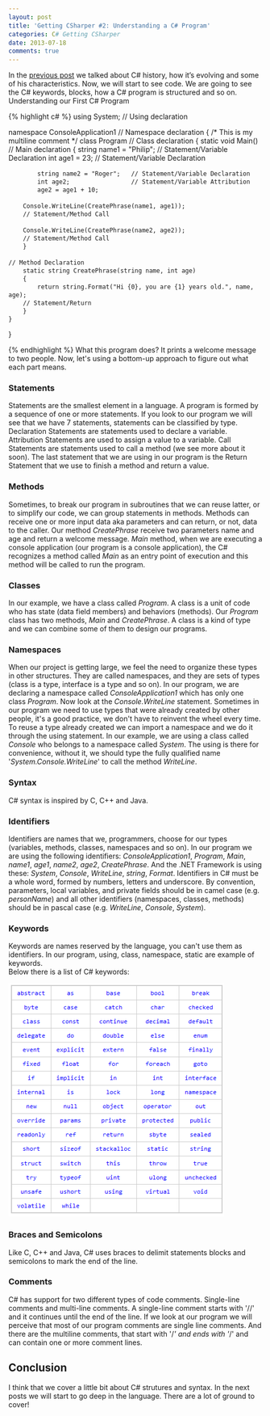 ```yaml
---
layout: post
title: 'Getting CSharper #2: Understanding a C# Program'
categories: C# Getting CSharper
date: 2013-07-18
comments: true
---
```

In the [previous post][1] we talked about C# history, how it’s evolving and some of his characteristics. Now, we will start to see code. We are going to see the C# keywords, blocks, how a C# program is structured and so on.
Understanding our First C# Program

{% highlight c# %}
using System; // Using declaration

namespace ConsoleApplication1 // Namespace declaration
{
   /*
      This is my 
      multiline comment
    */
    class Program // Class declaration
    {
        static void Main() // Main declaration
        {
            string name1 = "Philip";  // Statement/Variable Declaration
            int age1 = 23;            // Statement/Variable Declaration

            string name2 = "Roger";   // Statement/Variable Declaration
            int age2;                 // Statement/Variable Attribution
            age2 = age1 + 10;
            
	    Console.WriteLine(CreatePhrase(name1, age1)); 
	    // Statement/Method Call
            
	    Console.WriteLine(CreatePhrase(name2, age2)); 
	    // Statement/Method Call
        }

	// Method Declaration           
        static string CreatePhrase(string name, int age) 
        {
            return string.Format("Hi {0}, you are {1} years old.", name, age); 
	    // Statement/Return
        }
    }
}

{% endhighlight %}
What this program does? It prints a welcome message to two people. Now, let's using a bottom-up approach to figure out what each part means.

### Statements

Statements are the smallest element in a language. A program is formed by a sequence of one or more statements. If you look to our program we will see that we have 7 statements, statements can be classified by type. Declaration Statements are statements used to declare a variable. Attribution Statements are used to assign a value to a variable. Call Statements are statements used to call a method (we see more about it soon). The last statement that we are using in our program is the Return Statement that we use to finish a method and return a value.

### Methods

Sometimes, to break our program in subroutines that we can reuse latter, or to simplify our code, we can group statements in methods. Methods can receive one or more input data aka parameters and can return, or not, data to the caller. Our method <em>CreatePhrase </em>receive two parameters name and age and return a welcome message. <em>Main </em>method, when we are executing a console application (our program is a console application), the C# recognizes a method called <em>Main </em>as an entry point of execution and this method will be called to run the program.

### Classes

In our example, we have a class called <em>Program</em>. A class is a unit of code who has state (data field members) and behaviors (methods). Our <em>Program </em>class has two methods, <em>Main</em> and <em>CreatePhrase</em>. A class is a kind of type and we can combine some of them to design our programs.

### Namespaces

When our project is getting large, we feel the need to organize these types in other structures. They are called namespaces, and they are sets of types (class is a type, interface is a type and so on). In our program, we are declaring a namespace called <em>ConsoleApplication1 </em>which has only one class <em>Program</em>. Now look at the <em>Console.WriteLine</em> statement. Sometimes in our program we need to use types that were already created by other people, it's a good practice, we don't have to reinvent the wheel every time. To reuse a type already created we can import a namespace and we do it through the using statement. In our example, we are using a class called <em>Console </em>who belongs to a namespace called <em>System</em>. The using is there for convenience, without it, we should type the fully qualified name '<em>System.Console.WriteLine</em>' to call the method <em>WriteLine</em>.

### Syntax

C# syntax is inspired by C, C++ and Java.

### Identifiers

Identifiers are names that we, programmers, choose for our types (variables, methods, classes, namespaces and so on). In our program we are using the following identifiers: <em>ConsoleApplication1</em>, <em>Program</em>, <em>Main</em>, <em>name1</em>, <em>age1</em>, <em>name2</em>, <em>age2</em>, <em>CreatePhrase</em>. And the .NET Framework is using these: <em>System</em>, <em>Console</em>, <em>WriteLine</em>, <em>string</em>, <em>Format</em>. Identifiers in C# must be a whole word, formed by numbers, letters and underscore. By convention, parameters, local variables, and private fields should be in camel case (e.g. <em>personName</em>) and all other identifiers (namespaces, classes, methods) should be in pascal case (e.g. <em>WriteLine</em>, <em>Console</em>, <em>System</em>).

### Keywords

Keywords are names reserved by the language, you can't use them as identifiers. In our program, using, class, namespace, static are example of keywords.<br />
Below there is a list of C# keywords:

![Keywords][2]

### Braces and Semicolons

Like C, C++ and Java, C# uses braces to delimit statements blocks and semicolons to mark the end of the line.

### Comments

C# has support for two different types of code comments. Single-line comments and multi-line comments. A single-line comment starts with '//' and it continues until the end of the line. If we look at our program we will perceive that most of our program comments are single line comments. And there are the multiline comments, that start with '/*' and ends with '*/' and can contain one or more comment lines.

## Conclusion

I think that we cover a little bit about C# strutures and syntax. In the next posts we will start to go deep in the language. There are a lot of ground to cover!

[1]: /2013/07/17/getting-csharper-1-a-short-introduction-to-csharp/
[2]: /images/posts/2013-07-18/keywords.png
